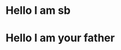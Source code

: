 
<html lang="en">
<head>
    <meta charset="UTF-8">
    <meta name="viewport" content="width=device-width, initial-scale=1.0">
    <link rel="stylesheet" href="style/style.css">
</head>
<body>
    <div>
        <h1>Hello I am sb</h1>
        <h1>Hello I am your father</h1>
    </div>
</body>
</html>
